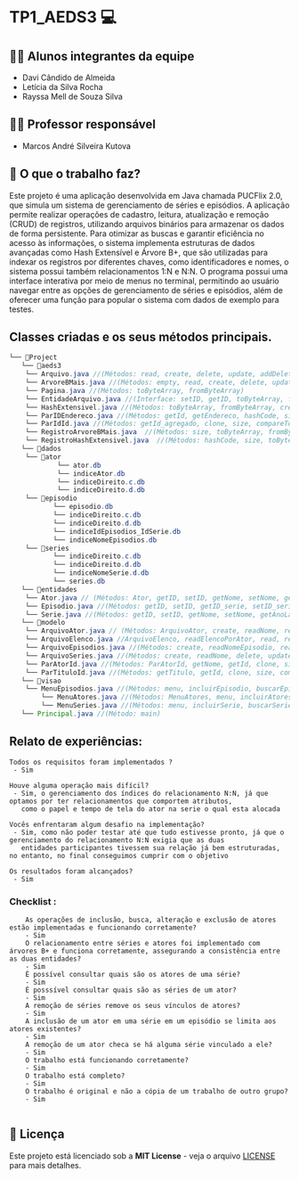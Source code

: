 # TP1_AEDS3 💻

## 👨‍🎓 Alunos integrantes da equipe

* Davi Cândido de Almeida
* Letícia da Silva Rocha
* Rayssa Mell de Souza Silva

## 👨‍🏫 Professor responsável

* Marcos André Silveira Kutova
 
## 🎯 O que o trabalho faz?

Este projeto é uma aplicação desenvolvida em Java chamada PUCFlix 2.0, que simula um sistema de gerenciamento de séries e episódios. A aplicação permite realizar operações de cadastro, leitura, atualização e remoção (CRUD) de registros, utilizando arquivos binários para armazenar os dados de forma persistente. Para otimizar as buscas e garantir eficiência no acesso às informações, o sistema implementa estruturas de dados avançadas como Hash Extensível e Árvore B+, que são utilizadas para indexar os registros por diferentes chaves, como identificadores e nomes, o sistema possui também relacionamentos 1:N e N:N. O programa possui uma interface interativa por meio de menus no terminal, permitindo ao usuário navegar entre as opções de gerenciamento de séries e episódios, além de oferecer uma função para popular o sistema com dados de exemplo para testes.

## Classes criadas e os seus métodos principais.


```java
└── 📁Project
   └── 📁aeds3
   	└── Arquivo.java //(Métodos: read, create, delete, update, addDeleted, getDeleted)
   	└── ArvoreBMais.java //(Métodos: empty, read, create, delete, update, print)
   	└── Pagina.java //(Métodos: toByteArray, fromByteArray)
   	└── EntidadeArquivo.java //(Interface: setID, getID, toByteArray, fromByteArray)
   	└── HashExtensivel.java //(Métodos: toByteArray, fromByteArray, create, read, update, delete, empty, full, print, atualizaEndereco)
   	└── ParIDEndereco.java //(Métodos: getId, getEndereco, hashCode, size, toString, toByteArray, fromByteArray)
   	└── ParIdId.java //(Métodos: getId_agregado, clone, size, compareTo, toString, toByteArray, fromByteArray)
   	└── RegistroArvoreBMais.java  //(Métodos: size, toByteArray, fromByteArray, compareTo, clone)
   	└── RegistroHashExtensivel.java  //(Métodos: hashCode, size, toByteArray, fromByteArray)
   └── 📁dados
	└── 📁ator
            └── ator.db
            └── indiceAtor.db
            └── indiceDireito.c.db
            └── indiceDireito.d.db
   	└── 📁episodio
       	   └── episodio.db
       	   └── indiceDireito.c.db
       	   └── indiceDireito.d.db
       	   └── indiceIdEpisodios_IdSerie.db
       	   └── indiceNomeEpisodios.db
   	└── 📁series
           └── indiceDireito.c.db
       	   └── indiceDireito.d.db
       	   └── indiceNomeSerie.d.db
       	   └── series.db
   └── 📁entidades
	└── Ator.java // (Métodos: Ator, getID, setID, getNome, setNome, getDataNasc, setDataNasc, getNacionalidade, toByteArray, fromByteArray, toString, equals, compareTo)
   	└── Episodio.java //(Métodos: getID, setID, getID_serie, setID_serie, getNome, setNome, getTemporada, setTemporada, getDataLancamento, setDataLancamento, getDuracaoMinutos, setDuracaoMinutos, getAvaliacao, setAvaliacao, isEspecial, setEspecial, getDescricao, setDescricao, toByteArray, fromByteArray, toString, equals, compareTo)
   	└── Serie.java //(Métodos: getID, setID, getNome, setNome, getAnoLancamento, setAnoLancamento, getSinopse, setSinopse, getStreaming, setStreaming, getGenero, setGenero, getClassIndicativa, toByteArray, fromByteArray, toString, equals, compareTo)
   └── 📁modelo
	└── ArquivoAtor.java // (Métodos: ArquivoAtor, create, readNome, readAtoresDaSerie, readSerieDoAtor, delete, delete, update, atorExiste)
	└── ArquivoElenco.java //ArquivoElenco, readElencoPorAtor, read, readElencoPorSerie, delete, deleteAtorElenco, update)
   	└── ArquivoEpisodios.java //(Métodos: create, readNomeEpisodio, readNomeEpisodioPorSerie, readEpisodiosSerie, delete, deleteEpisodioSerie, update, avaliacaoMediaSerie)
   	└── ArquivoSeries.java //(Métodos: create, readNome, delete, update, serieExiste)
   	└── ParAtorId.java //(Métodos: ParAtorId, getNome, getId, clone, size, compareTo, toString, toByteArray, fromByteAray, transforma)
   	└── ParTituloId.java //(Métodos: getTitulo, getId, clone, size, compareTo, toString, toByteArray, fromByteArray, transforma)
   └── 📁visao
   	└── MenuEpisodios.java //(Métodos: menu, incluirEpisodio, buscarEpisodio, excluirEpisodio, alterarEpisodio, mostraEpisodio, mostraSerie, povoar)
        └── MenuAtores.java //(Métodos: MenuAtores, menu, incluirAtores, buscarAtor, excluirAtor, mostrarAtoresDaSerie, mostraAtor, mostraElenco, mostraSerie, povoar)
        └── MenuSeries.java //(Métodos: menu, incluirSerie, buscarSerie, alterarSerie, excluirSerie, mostrarEpSerie, mostraSerie, povoar)
   └── Principal.java //(Método: main)
```


## Relato de experiências:

```
Todos os requisitos foram implementados ?  
 - Sim

Houve alguma operação mais difícil? 
 - Sim, o gerenciamento dos índices do relacionamento N:N, já que optamos por ter relacionamentos que comportem atributos,
   como o papel e tempo de tela do ator na serie o qual esta alocada

Vocês enfrentaram algum desafio na implementação? 
 - Sim, como não poder testar até que tudo estivesse pronto, já que o gerenciamento do relacionamento N:N exigia que as duas
   entidades participantes tivessem sua relação já bem estruturadas, no entanto, no final conseguimos cumprir com o objetivo

Os resultados foram alcançados? 
 - Sim
```


### Checklist :

```
    As operações de inclusão, busca, alteração e exclusão de atores estão implementadas e funcionando corretamente?
    - Sim
    O relacionamento entre séries e atores foi implementado com árvores B+ e funciona corretamente, assegurando a consistência entre as duas entidades?
    - Sim
    É possível consultar quais são os atores de uma série?
    - Sim
    É posssível consultar quais são as séries de um ator?
    - Sim
    A remoção de séries remove os seus vínculos de atores?
    - Sim
    A inclusão de um ator em uma série em um episódio se limita aos atores existentes?
    - Sim
    A remoção de um ator checa se há alguma série vinculado a ele?
    - Sim
    O trabalho está funcionando corretamente?
    - Sim
    O trabalho está completo?
    - Sim
    O trabalho é original e não a cópia de um trabalho de outro grupo?
    - Sim


```



## 📄 Licença
Este projeto está licenciado sob a **MIT License** - veja o arquivo [LICENSE](LICENSE) para mais detalhes.


